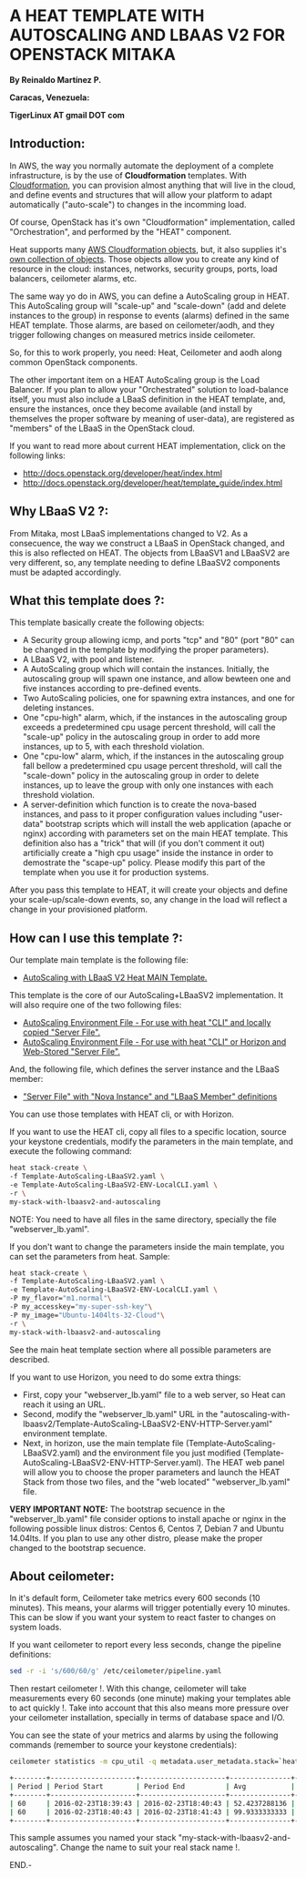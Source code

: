 # A HEAT TEMPLATE WITH AUTOSCALING AND LBAAS V2 FOR OPENSTACK MITAKA

**By Reinaldo Martínez P.**

**Caracas, Venezuela:**

**TigerLinux AT gmail DOT com**


## Introduction:

In AWS, the way you normally automate the deployment of a complete infrastructure, is by the use of **Cloudformation** templates. With [Cloudformation](https://aws.amazon.com/cloudformation/), you can provision almost anything that will live in the cloud, and define events and structures that will allow your platform to adapt automatically ("auto-scale") to changes in the incomming load.

Of course, OpenStack has it's own "Cloudformation" implementation, called "Orchestration", and performed by the "HEAT" component.

Heat supports many [AWS Cloudformation objects](http://docs.openstack.org/developer/heat/template_guide/cfn.html), but, it also supplies it's [own collection of objects](http://docs.openstack.org/developer/heat/template_guide/openstack.html). Those objects allow you to create any kind of resource in the cloud: instances, networks, security groups, ports, load balancers, ceilometer alarms, etc.

The same way yo do in AWS, you can define a AutoScaling group in HEAT. This AutoScaling group will "scale-up" and "scale-down" (add and delete instances to the group) in response to events (alarms) defined in the same HEAT template. Those alarms, are based on ceilometer/aodh, and they trigger following changes on measured metrics inside ceilometer.

So, for this to work properly, you need: Heat, Ceilometer and aodh along common OpenStack components.

The other important item on a HEAT AutoScaling group is the Load Balancer. If you plan to allow your "Orchestrated" solution to load-balance itself, you must also include a LBaaS definition in the HEAT template, and, ensure the instances, once they become available (and install by themselves the proper software by meaning of user-data), are registered as "members" of the LBaaS in the OpenStack cloud.

If you want to read more about current HEAT implementation, click on the following links:

* http://docs.openstack.org/developer/heat/index.html
* http://docs.openstack.org/developer/heat/template_guide/index.html


## Why LBaaS V2 ?:

From Mitaka, most LBaaS implementations changed to V2. As a consecuence, the way we construct a LBaaS in OpenStack changed, and this is also reflected on HEAT. The objects from LBaaSV1 and LBaaSV2 are very different, so, any template needing to define LBaaSV2 components must be adapted accordingly.


## What this template does ?:

This template basically create the following objects:

* A Security group allowing icmp, and ports "tcp" and "80" (port "80" can be changed in the template by modifying the proper parameters).
* A LBaaS V2, with pool and listener.
* A AutoScaling group which will contain the instances. Initially, the autoscaling group will spawn one instance, and allow bewteen one and five instances according to pre-defined events.
* Two AutoScaling policies, one for spawning extra instances, and one for deleting instances.
* One "cpu-high" alarm, which, if the instances in the autoscaling group exceeds a predetermined cpu usage percent threshold, will call the "scale-up" policy in the autoscaling group in order to add more instances, up to 5, with each threshold violation.
* One "cpu-low" alarm, which, if the instances in the autoscaling group fall bellow a predetermined cpu usage percent threshold, will call the "scale-down" policy in the autoscaling group in order to delete instances, up to leave the group with only one instances with each threshold violation.
* A server-definition which function is to create the nova-based instances, and pass to it proper configuration values including "user-data" bootstrap scripts which will install the web application (apache or nginx) according with parameters set on the main HEAT template. This definition also has a "trick" that will (if you don't comment it out) artificially create a "high cpu usage" inside the instance in order to demostrate the "scape-up" policy. Please modify this part of the template when you use it for production systems.

After you pass this template to HEAT, it will create your objects and define your scale-up/scale-down events, so, any change in the load will reflect a change in your provisioned platform.


## How can I use this template ?: 

Our template main template is the following file:

* [AutoScaling with LBaaS V2 Heat MAIN Template.](https://github.com/tigerlinux/tigerlinux.github.io/blob/master/recipes/openstack/autoscaling-with-lbaasv2/Template-AutoScaling-LBaaSV2.yaml)

This template is the core of our AutoScaling+LBaaSV2 implementation. It will also require one of the two following files:

* [AutoScaling Environment File - For use with heat "CLI" and locally copied "Server File".](https://github.com/tigerlinux/tigerlinux.github.io/blob/master/recipes/openstack/autoscaling-with-lbaasv2/Template-AutoScaling-LBaaSV2-ENV-LocalCLI.yaml)
* [AutoScaling Environment File - For use with heat "CLI" or Horizon and Web-Stored "Server File".](https://github.com/tigerlinux/tigerlinux.github.io/blob/master/recipes/openstack/autoscaling-with-lbaasv2/Template-AutoScaling-LBaaSV2-ENV-HTTP-Server.yaml)

And, the following file, which defines the server instance and the LBaaS member:

* ["Server File" with "Nova Instance" and "LBaaS Member" definitions](https://github.com/tigerlinux/tigerlinux.github.io/blob/master/recipes/openstack/autoscaling-with-lbaasv2/webserver_lb.yaml)

You can use those templates with HEAT cli, or with Horizon.

If you want to use the HEAT cli, copy all files to a specific location, source your keystone credentials, modify the parameters in the main template, and execute the following command:

```bash
heat stack-create \
-f Template-AutoScaling-LBaaSV2.yaml \
-e Template-AutoScaling-LBaaSV2-ENV-LocalCLI.yaml \
-r \
my-stack-with-lbaasv2-and-autoscaling
```

NOTE: You need to have all files in the same directory, specially the file "webserver_lb.yaml".

If you don't want to change the parameters inside the main template, you can set the parameters from heat. Sample:

```bash
heat stack-create \
-f Template-AutoScaling-LBaaSV2.yaml \
-e Template-AutoScaling-LBaaSV2-ENV-LocalCLI.yaml \
-P my_flavor="m1.normal"\
-P my_accesskey="my-super-ssh-key"\
-P my_image="Ubuntu-1404lts-32-Cloud"\
-r \
my-stack-with-lbaasv2-and-autoscaling
```

See the main heat template section where all possible parameters are described.

If you want to use Horizon, you need to do some extra things:

* First, copy your "webserver_lb.yaml" file to a web server, so Heat can reach it using an URL.
* Second, modify the "webserver_lb.yaml" URL in the "autoscaling-with-lbaasv2/Template-AutoScaling-LBaaSV2-ENV-HTTP-Server.yaml" environment template.
* Next, in horizon, use the main template file (Template-AutoScaling-LBaaSV2.yaml) and the environment file you just modified (Template-AutoScaling-LBaaSV2-ENV-HTTP-Server.yaml). The HEAT web panel will allow you to choose the proper parameters and launch the HEAT Stack from those two files, and the "web located" "webserver_lb.yaml" file.

**VERY IMPORTANT NOTE:** The bootstrap secuence in the "webserver_lb.yaml" file consider options to install apache or nginx in the following possible linux distros: Centos 6, Centos 7, Debian 7 and Ubuntu 14.04lts. If you plan to use any other distro, please make the proper changed to the bootstrap secuence.


## About ceilometer:

In it's default form, Ceilometer take metrics every 600 seconds (10 minutes). This means, your alarms will trigger potentially every 10 minutes. This can be slow if you want your system to react faster to changes on system loads.

If you want ceilometer to report every less seconds, change the pipeline definitions:

```bash
sed -r -i 's/600/60/g' /etc/ceilometer/pipeline.yaml
```

Then restart ceilometer !. With this change, ceilometer will take measurements every 60 seconds (one minute) making your templates able to act quickly !. Take into account that this also means more pressure over your ceilometer installation, specially in terms of database space and I/O. 

You can see the state of your metrics and alarms by using the following commands (remember to source your keystone credentials):

```bash
ceilometer statistics -m cpu_util -q metadata.user_metadata.stack=`heat stack-list|grep my-stack-with-lbaasv2-and-autoscaling|awk '{print $2}'` -p 60 -a avg

+--------+---------------------+---------------------+---------------+----------+---------------------+---------------------+
| Period | Period Start        | Period End          | Avg           | Duration | Duration Start      | Duration End        |
+--------+---------------------+---------------------+---------------+----------+---------------------+---------------------+
| 60     | 2016-02-23T18:39:43 | 2016-02-23T18:40:43 | 52.4237288136 | 0.0      | 2016-02-23T18:40:09 | 2016-02-23T18:40:09 |
| 60     | 2016-02-23T18:40:43 | 2016-02-23T18:41:43 | 99.9333333333 | 0.0      | 2016-02-23T18:41:09 | 2016-02-23T18:41:09 |
+--------+---------------------+---------------------+---------------+----------+---------------------+---------------------+
```

This sample assumes you named your stack "my-stack-with-lbaasv2-and-autoscaling". Change the name to suit your real stack name !.

END.-
